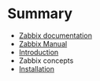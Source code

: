 # Summary

* [Zabbix documentation](README.md)
* [Zabbix Manual](chapter1.md)
* [Introduction](introduction.md)
* Zabbix concepts
* [Installation](installation.md)

